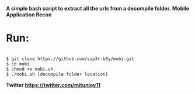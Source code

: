 **A simple bash script to extract all the urls from a decompile folder.**
**Mobile Application Recon**


# Run:


```

$ git clone https://github.com/sup3r-b0y/mobi.git
$ cd mobi
$ chmod +x mobi.sh
$ ./mobi.sh [decompile folder location]

```


**Twitter https://twitter.com/mitunjoy11**
